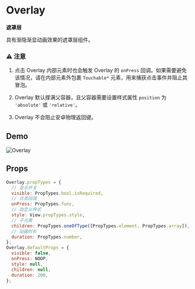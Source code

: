 # Overlay

**遮罩层**

具有渐隐渐显动画效果的遮罩层组件。

### ⚠️ 注意

1. 点击 Overlay 内部元素时也会触发 Overlay 的 `onPress` 回调。如果需要避免该情况，请在内部元素外包裹 `Touchable*` 元素，用来捕获点击事件并阻止其冒泡。

1. Overlay 默认撑满父容器，且父容器需要设置样式属性 `position` 为 `'absolute'` 或 `'relative'`。

1. Overlay 不会阻止安卓物理返回键。

## Demo

![Overlay](http://wx2.sinaimg.cn/mw690/4c8b519dly1fdlfglw0mfg20hs0wsn3p.gif)

## Props

```js
Overlay.propTypes = {
  // 显示开关
  visible: PropTypes.bool.isRequired,
  // 点击回调
  onPress: PropTypes.func,
  // 自定义样式
  style: View.propTypes.style,
  // 子元素
  children: PropTypes.oneOfType([PropTypes.element, PropTypes.array]),
  // 动画时长
  duration: PropTypes.number,
};
Overlay.defaultProps = {
  visible: false,
  onPress: NOOP,
  style: null,
  children: null,
  duration: 200,
};
```
